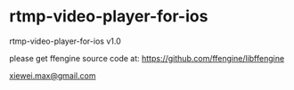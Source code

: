 rtmp-video-player-for-ios
=========

rtmp-video-player-for-ios v1.0

please get ffengine source code at:
https://github.com/ffengine/libffengine

xiewei.max@gmail.com
